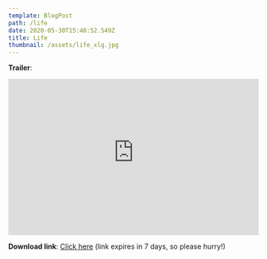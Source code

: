 ```yaml
---
template: BlogPost
path: /life
date: 2020-05-30T15:48:52.549Z
title: Life
thumbnail: /assets/life_xlg.jpg
---
```

**Trailer**:

<iframe width="100%" height="315" src="https://www.youtube-nocookie.com/embed/cuA-xqBw4jE" frameborder="0" allow="accelerometer; autoplay; encrypted-media; gyroscope; picture-in-picture" allowfullscreen></iframe>

**Download link**: [Click here](https://we.tl/t-uC7ceHiQ2v) (link expires in 7 days, so please hurry!)
